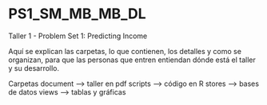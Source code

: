 # PS1_SM_MB_MB_DL
 Taller 1 - Problem Set 1: Predicting Income

Aquí se explican las carpetas, lo que contienen, los detalles y como se organizan, para que las personas que entren entiendan dónde está el taller y su desarrollo.

Carpetas
document --> taller en pdf
scripts --> código en R
stores --> bases de datos
views --> tablas y gráficas
